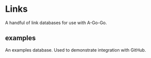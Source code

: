 Links
=====
A handful of link databases for use with A-Go-Go.

examples
--------
An examples database. Used to demonstrate integration with GitHub.
